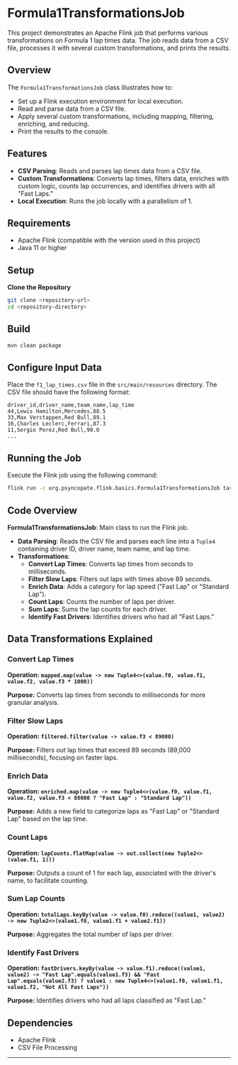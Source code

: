 # Formula1TransformationsJob

This project demonstrates an Apache Flink job that performs various transformations on Formula 1 lap times data. The job reads data from a CSV file, processes it with several custom transformations, and prints the results.

## Overview

The `Formula1TransformationsJob` class illustrates how to:
- Set up a Flink execution environment for local execution.
- Read and parse data from a CSV file.
- Apply several custom transformations, including mapping, filtering, enriching, and reducing.
- Print the results to the console.

## Features

- **CSV Parsing**: Reads and parses lap times data from a CSV file.
- **Custom Transformations**: Converts lap times, filters data, enriches with custom logic, counts lap occurrences, and identifies drivers with all "Fast Laps."
- **Local Execution**: Runs the job locally with a parallelism of 1.

## Requirements

- Apache Flink (compatible with the version used in this project)
- Java 11 or higher

## Setup

**Clone the Repository**

```bash
git clone <repository-url>
cd <repository-directory>
```

## Build

```bash
mvn clean package
```

## Configure Input Data

Place the `f1_lap_times.csv` file in the `src/main/resources` directory. The CSV file should have the following format:

```
driver_id,driver_name,team_name,lap_time
44,Lewis Hamilton,Mercedes,88.5
33,Max Verstappen,Red Bull,89.1
16,Charles Leclerc,Ferrari,87.3
11,Sergio Perez,Red Bull,90.0
...
```

## Running the Job

Execute the Flink job using the following command:

```bash
flink run -c org.psyncopate.flink.basics.Formula1TransformationsJob target/flink-tutorial-1.1-<version>.jar
```

## Code Overview

**Formula1TransformationsJob**: Main class to run the Flink job.

- **Data Parsing**: Reads the CSV file and parses each line into a `Tuple4` containing driver ID, driver name, team name, and lap time.
- **Transformations**:
    - **Convert Lap Times**: Converts lap times from seconds to milliseconds.
    - **Filter Slow Laps**: Filters out laps with times above 89 seconds.
    - **Enrich Data**: Adds a category for lap speed ("Fast Lap" or "Standard Lap").
    - **Count Laps**: Counts the number of laps per driver.
    - **Sum Laps**: Sums the lap counts for each driver.
    - **Identify Fast Drivers**: Identifies drivers who had all "Fast Laps."

## Data Transformations Explained

### Convert Lap Times

**Operation: `mapped.map(value -> new Tuple4<>(value.f0, value.f1, value.f2, value.f3 * 1000))`**

**Purpose:** Converts lap times from seconds to milliseconds for more granular analysis.

### Filter Slow Laps

**Operation: `filtered.filter(value -> value.f3 < 89000)`**

**Purpose:** Filters out lap times that exceed 89 seconds (89,000 milliseconds), focusing on faster laps.

### Enrich Data

**Operation: `enriched.map(value -> new Tuple4<>(value.f0, value.f1, value.f2, value.f3 < 88000 ? "Fast Lap" : "Standard Lap"))`**

**Purpose:** Adds a new field to categorize laps as "Fast Lap" or "Standard Lap" based on the lap time.

### Count Laps

**Operation: `lapCounts.flatMap(value -> out.collect(new Tuple2<>(value.f1, 1)))`**

**Purpose:** Outputs a count of 1 for each lap, associated with the driver's name, to facilitate counting.

### Sum Lap Counts

**Operation: `totalLaps.keyBy(value -> value.f0).reduce((value1, value2) -> new Tuple2<>(value1.f0, value1.f1 + value2.f1))`**

**Purpose:** Aggregates the total number of laps per driver.

### Identify Fast Drivers

**Operation: `fastDrivers.keyBy(value -> value.f1).reduce((value1, value2) -> "Fast Lap".equals(value1.f3) && "Fast Lap".equals(value2.f3) ? value1 : new Tuple4<>(value1.f0, value1.f1, value1.f2, "Not All Fast Laps"))`**

**Purpose:** Identifies drivers who had all laps classified as "Fast Lap."

## Dependencies

- Apache Flink
- CSV File Processing

---
